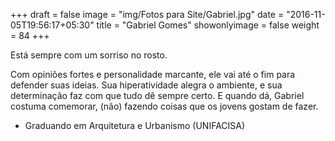 +++
draft = false
image = "img/Fotos para Site/Gabriel.jpg"
date = "2016-11-05T19:56:17+05:30"
title = "Gabriel Gomes"
showonlyimage = false
weight = 84
+++

Está sempre com um sorriso no rosto.
<!--more-->

Com opiniões fortes e personalidade marcante, ele vai até o fim para defender suas ideias. Sua hiperatividade alegra o ambiente, e sua determinação faz com que tudo dê sempre certo. E quando dá, Gabriel costuma comemorar, (não) fazendo coisas que os jovens gostam de fazer.


* Graduando em Arquitetura e Urbanismo (UNIFACISA)
